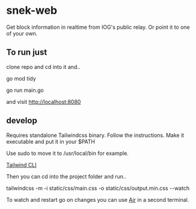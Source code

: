 # snek-web

Get block information in realtime from IOG's public relay. Or point it to one of your own.

## To run just

clone repo and cd into it and..

go mod tidy

go run main.go

and visit [http://localhost:8080](http://localhost:8080)

## develop

Requires standalone Tailwindcss binary. Follow the instructions. Make it executable and put it in your $PATH

Use sudo to move it to /usr/local/bin for example.

[Tailwind CLI](https://tailwindcss.com/blog/standalone-cli)

Then you can cd into the project folder and run..

tailwindcss -m -i static/css/main.css -o static/css/output.min.css --watch

To watch and restart go on changes you can use [Air](https://github.com/cosmtrek/air) in a second terminal.